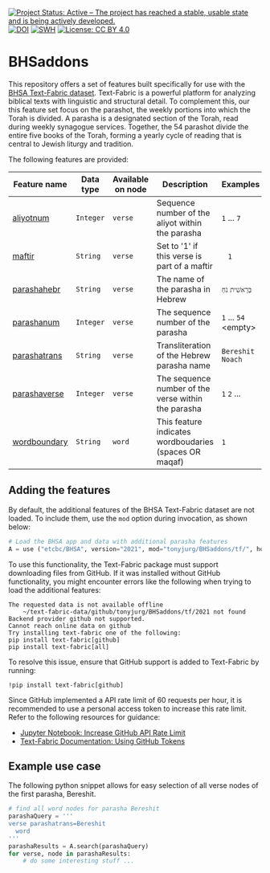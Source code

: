 [![Project Status: Active – The project has reached a stable, usable state and is being actively developed.](https://www.repostatus.org/badges/latest/active.svg)](https://www.repostatus.org/#active) [![DOI](https://zenodo.org/badge/DOI/10.5281/zenodo.14051603.svg)](https://doi.org/10.5281/zenodo.14051603) [![SWH](https://archive.softwareheritage.org/badge/origin/https://doi.org/10.5281/zenodo.14051603)](https://archive.softwareheritage.org/browse/origin/https://doi.org/10.5281/zenodo.14051603) [![License: CC BY 4.0](https://img.shields.io/badge/License-CC_BY%204.0-lightgrey.svg)](https://creativecommons.org/licenses/by/4.0/)




# BHSaddons

This repository offers a set of features built specifically for use with the [BHSA Text-Fabric dataset](https://github.com/ETCBC/bhsa). Text-Fabric is a powerful platform for analyzing biblical texts with linguistic and structural detail. To complement this, our this feature set focus on the parashot, the weekly portions into which the Torah is divided. A parasha is a designated section of the Torah, read during weekly synagogue services. Together, the 54 parashot divide the entire five books of the Torah, forming a yearly cycle of reading that is central to Jewish liturgy and tradition.

The following features are provided:

Feature name | Data type | Available on node | Description | Examples
---|---|---|---|---
[aliyotnum](docs/features/aliyotnum.md)| `Integer`| `verse` | Sequence number of the aliyot within the parasha | `1` ... `7` <span>` `</span>
[maftir](docs/features/maftir.md)|`String`| `verse` | Set to '1' if this verse is part of a maftir | <span>` `</span> `1`
[parashahebr](docs/features/parashahebr.md)|`String`| `verse` | The name of the parasha in Hebrew | `בְּרֵאשִׁית` `נֹחַ`
[parashanum](docs/features/parashanum.md)|`Integer`| `verse` | The sequence number of the parasha | `1` ... `54` &lt;empty&gt;
[parashatrans](docs/features/parashatrans.md)|`String`| `verse` | Transliteration of the Hebrew parasha name | `Bereshit` `Noach`
[parashaverse](docs/features/parashaverse.md)|`Integer`| `verse` | The sequence number of the verse within the parasha | `1` `2` ...
[wordboundary](docs/features/wordboundary.md)|`String`| `word` | This feature indicates wordboudaries (spaces OR maqaf)|  `1` <span>` `</span>


## Adding the features

By default, the additional features of the BHSA Text-Fabric dataset are not loaded. To include them, use the `mod` option during invocation, as shown below:

```python
# Load the BHSA app and data with additional parasha features
A = use ("etcbc/BHSA", version="2021", mod="tonyjurg/BHSaddons/tf/", hoist=globals())
```

To use this functionality, the Text-Fabric package must support downloading files from GitHub. If it was installed without GitHub functionality, you might encounter errors like the following when trying to load the additional features:

```
The requested data is not available offline
	~/text-fabric-data/github/tonyjurg/BHSaddons/tf/2021 not found
Backend provider github not supported.
Cannot reach online data on github
Try installing text-fabric one of the following:
pip install text-fabric[github]
pip install text-fabric[all]
```

To resolve this issue, ensure that GitHub support is added to Text-Fabric by running:

```
!pip install text-fabric[github]
```

Since GitHub implemented a API rate limit of 60 requests per hour, it is recommended to use a personal access token to increase this rate limit. Refer to the following resources for guidance:
- [Jupyter Notebook: Increase GitHub API Rate Limit](https://nbviewer.org/github/CenterBLC/N1904/blob/main/docs/tutorial/Increase_GitHub_rate_limit.ipynb)
- [Text-Fabric Documentation: Using GitHub Tokens](https://annotation.github.io/text-fabric/tf/advanced/repo.html#token-in-environment-variables)

## Example use case

The following python snippet allows for easy selection of all verse nodes of the first parasha, Bereshit.

```python
# find all word nodes for parasha Bereshit
parashaQuery = '''
verse parashatrans=Bereshit
  word
'''
parashaResults = A.search(parashaQuery)
for verse, node in parashaResults:
    # do some interesting stuff ...
```
  

